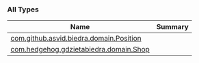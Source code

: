 

### All Types

| Name | Summary |
|---|---|
| [com.github.asvid.biedra.domain.Position](../com.github.asvid.biedra.domain/-position/index.md) |  |
| [com.hedgehog.gdzietabiedra.domain.Shop](../com.hedgehog.gdzietabiedra.domain/-shop/index.md) |  |
